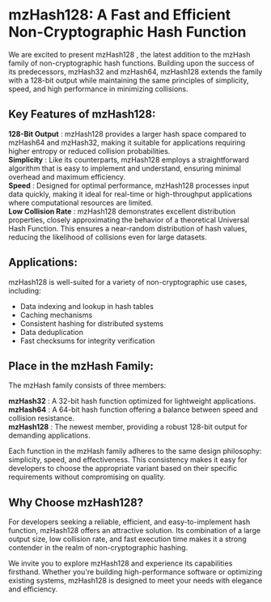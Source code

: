 
# mzHash128: A Fast and Efficient Non-Cryptographic Hash Function
We are excited to present mzHash128 , the latest addition to the mzHash family of non-cryptographic hash functions. Building upon the success of its predecessors, mzHash32 and mzHash64, mzHash128 extends the family with a 128-bit output while maintaining the same principles of simplicity, speed, and high performance in minimizing collisions.

## Key Features of mzHash128:
**128-Bit Output** : mzHash128 provides a larger hash space compared to mzHash64 and mzHash32, making it suitable for applications requiring higher entropy or reduced collision probabilities.<br>
**Simplicity** : Like its counterparts, mzHash128 employs a straightforward algorithm that is easy to implement and understand, ensuring minimal overhead and maximum efficiency.<br>
**Speed** : Designed for optimal performance, mzHash128 processes input data quickly, making it ideal for real-time or high-throughput applications where computational resources are limited.<br>
**Low Collision Rate** : mzHash128 demonstrates excellent distribution properties, closely approximating the behavior of a theoretical Universal Hash Function. This ensures a near-random distribution of hash values, reducing the likelihood of collisions even for large datasets.<br>

## Applications:
mzHash128 is well-suited for a variety of non-cryptographic use cases, including:

- Data indexing and lookup in hash tables
- Caching mechanisms
- Consistent hashing for distributed systems
- Data deduplication
- Fast checksums for integrity verification

## Place in the mzHash Family:
The mzHash family consists of three members:

**mzHash32** : A 32-bit hash function optimized for lightweight applications.<br>
**mzHash64** : A 64-bit hash function offering a balance between speed and collision resistance.<br>
**mzHash128** : The newest member, providing a robust 128-bit output for demanding applications.<br>

Each function in the mzHash family adheres to the same design philosophy: simplicity, speed, and effectiveness. This consistency makes it easy for developers to choose the appropriate variant based on their specific requirements without compromising on quality.<br>

## Why Choose mzHash128?
For developers seeking a reliable, efficient, and easy-to-implement hash function, mzHash128 offers an attractive solution. Its combination of a large output size, low collision rate, and fast execution time makes it a strong contender in the realm of non-cryptographic hashing.

We invite you to explore mzHash128 and experience its capabilities firsthand. Whether you're building high-performance software or optimizing existing systems, mzHash128 is designed to meet your needs with elegance and efficiency.
